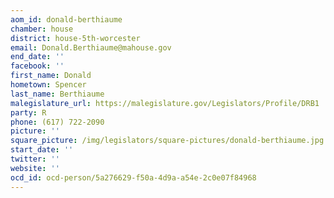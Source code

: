 ```yaml
---
aom_id: donald-berthiaume
chamber: house
district: house-5th-worcester
email: Donald.Berthiaume@mahouse.gov
end_date: ''
facebook: ''
first_name: Donald
hometown: Spencer
last_name: Berthiaume
malegislature_url: https://malegislature.gov/Legislators/Profile/DRB1
party: R
phone: (617) 722-2090
picture: ''
square_picture: /img/legislators/square-pictures/donald-berthiaume.jpg
start_date: ''
twitter: ''
website: ''
ocd_id: ocd-person/5a276629-f50a-4d9a-a54e-2c0e07f84968
---
```

